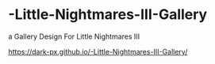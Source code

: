 # -Little-Nightmares-III-Gallery
a Gallery Design For  Little Nightmares III

https://dark-px.github.io/-Little-Nightmares-III-Gallery/
